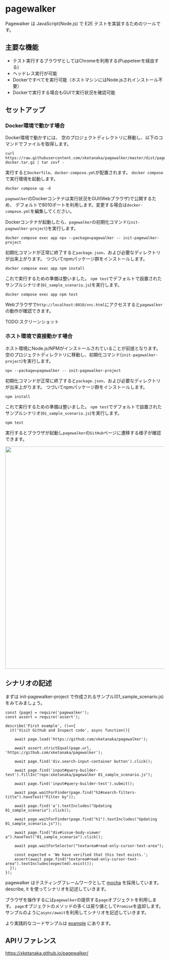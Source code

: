 # pagewalker

Pagewalker は JavaScript(Node.js) で E2E テストを実装するためのツールです。

## 主要な機能

* テスト実行するブラウザとしてはChromeを利用する(Puppeteerを経由する)
* ヘッドレス実行が可能
* Dockerですべてを実行可能（ホストマシンにはNode.jsされインストール不要）
* Dockerで実行する場合もGUIで実行状況を確認可能

## セットアップ

### Docker環境で動かす場合

Docker環境で動かすには、
空のプロジェクトディレクトリに移動し、以下のコマンドでファイルを取得します。

```
curl https://raw.githubusercontent.com/xketanaka/pagewalker/master/dist/pagewalker-docker.tar.gz | tar zxvf -
```

実行すると`Dockerfile`、`docker-compose.yml`が配置されます。
`docker compose` で実行環境を起動します。

```
docker compose up -d
```

`pagewalker`のDockerコンテナは実行状況をGUI(Webブラウザ)で公開するため、
デフォルトで8010ポートを利用します。変更する場合は`docker-compose.yml`を編集してください。

Dockerコンテナが起動したら、`pagewalker`の初期化コマンド(`init-pagewalker-project`)を実行します。

```
docker compose exec app npx --package=pagewalker -- init-pagewalker-project
```

初期化コマンドが正常に終了すると`package.json`、および必要なディレクトリが出来上がります。
つづいてnpmパッケージ群をインストールします。

```
docker compose exec app npm install
```

これで実行するための準備は整いました。
`npm test`でデフォルトで設置されたサンプルシナリオ(`01_sample_scenario.js`)を実行します。

```
docker compose exec app npm test
```

Webブラウザで`http://localhost:8010/vnc.html`にアクセスすると`pagewalker`の動作が確認できます。

TODO:スクリーンショット

### ホスト環境で直接動かす場合

ホスト環境にNode.js/NPMがインストールされていることが前提となります。
空のプロジェクトディレクトリに移動し、初期化コマンド(`init-pagewalker-project`)を実行します。

```
npx --package=pagewalker -- init-pagewalker-project
```

初期化コマンドが正常に終了すると`package.json`、および必要なディレクトリが出来上がります。
つづいてnpmパッケージ群をインストールします。

```
npm install
```

これで実行するための準備は整いました。
`npm test`でデフォルトで設置されたサンプルシナリオ(`01_sample_scenario.js`)を実行します。

```
npm test
```

実行するとブラウザが起動し`pagewalker`の`GitHub`ページに遷移する様子が確認できます。

<img src="https://xketanaka.github.io/pagewalker/image/pagewalker_example.png" width="700px" >


## シナリオの記述

まずは init-pagewalker-project で作成されるサンプル(01_sample_scenario.js)をみてみましょう。

```
const {page} = require('pagewalker');
const assert = require('assert');

describe('First example', ()=>{
  it('Visit Github and Inspect code', async function(){

    await page.load('https://github.com/xketanaka/pagewalker');

    await assert.strictEqual(page.url, 'https://github.com/xketanaka/pagewalker');

    await page.find('div.search-input-container button').click();

    await page.find('input#query-builder-test').fillIn("repo:xketanaka/pagewalker 01_sample_scenario.js");

    await page.find('input#query-builder-test').submit();

    await page.waitForFinder(page.find("h2#search-filters-title").haveText("Filter by"));

    await page.find('a').textIncludes("Updating 01_sample_scenario").click();

    await page.waitForFinder(page.find("h1").textIncludes("Updating 01_sample_scenario.js"));

    await page.find("div#issue-body-viewer a").haveText("01_sample_scenario").click();

    await page.waitForSelector("textarea#read-only-cursor-text-area");

    const expected = 'We have verified that this text exists.';
    assert(await page.find("textarea#read-only-cursor-text-area").textIncludes(expected).exist());
  });
});
```

pagewalker はテスティングフレームワークとして [mocha](https://mochajs.org/) を採用しています。
describe, it を使ってシナリオを記述していきます。

ブラウザを操作するには`pagewalker`の提供する`page`オブジェクトを利用します。
`page`オブジェクトのメソッドの多くは戻り値として`Promise`を返却します。
サンプルのように`async/await`を利用してシナリオを記述していきます。

より実践的なコードサンプルは [example](https://github.com/xketanaka/pagewalker/tree/master/example) にあります。

## APIリファレンス

https://xketanaka.github.io/pagewalker/
